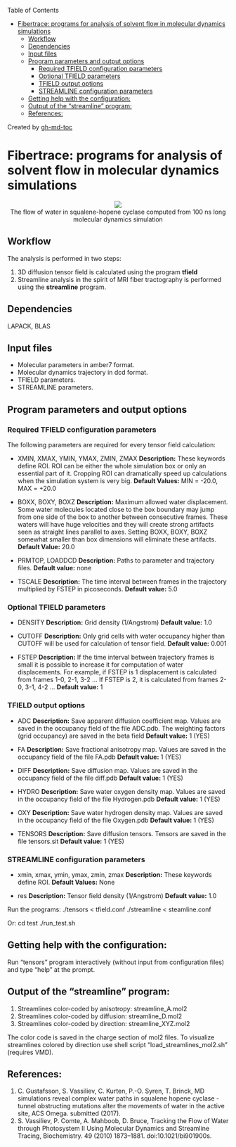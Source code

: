 
Table of Contents

   * [Fibertrace: programs for analysis of solvent flow in molecular dynamics simulations](#fibertrace-programs-for-analysis-of-solvent-flow-in-molecular-dynamics-simulations)
      * [Workflow](#workflow)
      * [Dependencies](#dependencies)
      * [Input files](#input-files)
      * [Program parameters and output options](#program-parameters-and-output-options)
         * [Required TFIELD configuration parameters](#required-tfield-configuration-parameters)
         * [Optional TFIELD parameters](#optional-tfield-parameters)
         * [TFIELD output options](#tfield-output-options)
         * [STREAMLINE configuration parameters](#streamline-configuration-parameters)
      * [Getting help with the configuration:](#getting-help-with-the-configuration)
      * [Output of the “streamline” program:](#output-of-the-streamline-program)
      * [References:](#references)

Created by [gh-md-toc](https://github.com/ekalinin/github-markdown-toc)

# Fibertrace: programs for analysis of solvent flow in molecular dynamics simulations

<p align="center">
  <img src="https://bitbucket.org/repo/qExpaGG/images/3181802118-streamlines.png"><br>
  The flow of water in squalene-hopene cyclase computed from 100 ns long molecular dynamics simulation
</p>

## Workflow

The analysis is performed in two steps:

1.  3D diffusion tensor field is calculated using the program **tfield**
2.  Streamline analysis in the spirit of MRI fiber tractography is performed using the **streamline** program.

## Dependencies

LAPACK, BLAS

## Input files

-   Molecular parameters in amber7 format.
-   Molecular dynamics trajectory in dcd format.
-   TFIELD parameters.
-   STREAMLINE parameters.

## Program parameters and output options
### Required TFIELD configuration parameters
The following parameters are required for every tensor field calculation:

-   XMIN, XMAX, YMIN, YMAX, ZMIN, ZMAX
    **Description:** These keywords define ROI. ROI can be either the whole simulation box or only an essential part of it. Cropping ROI can dramatically speed up calculations when the simulation system is very big.
    **Default Values:** MIN = -20.0, MAX = +20.0

-   BOXX, BOXY, BOXZ
    **Description:** Maximum allowed water displacement. Some water molecules located close to the box boundary may jump from one side of the box to another between consecutive frames. These waters will have huge velocities and they will create strong artifacts seen as straight lines parallel to axes. Setting BOXX, BOXY, BOXZ somewhat smaller than box dimensions will eliminate these artifacts.
    **Default Value:** 20.0

-   PRMTOP, LOADDCD
    **Description:** Paths to parameter and trajectory files.
    **Default value:** none

-   TSCALE
    **Description:** The time interval between frames in the trajectory multiplied by FSTEP in picoseconds.
    **Default value:** 5.0


### Optional TFIELD parameters

-   DENSITY
    **Description:** Grid density (1/Angstrom)
    **Default value:** 1.0

-   CUTOFF
    **Description:** Only grid cells with water occupancy higher than CUTOFF will be used for calculation of tensor field.
    **Default value:** 0.001

-   FSTEP
    **Description:** If the time interval between trajectory frames is small it is possible to increase it for computation of water displacements. For example, if FSTEP is 1 displacement is calculated from frames 1-0, 2-1, 3-2 … If FSTEP is 2, it is calculated from frames 2-0, 3-1, 4-2 …
    **Default value:** 1

### TFIELD output options

-   ADC
    **Description:** Save apparent diffusion coefficient map. Values are saved in the occupancy field of the file ADC.pdb. The weighting factors (grid occupancy) are saved in the beta field
    **Default value:** 1 (YES)

-   FA
    **Description:** Save fractional anisotropy map. Values are saved in the occupancy field of the file FA.pdb
    **Default value:** 1 (YES)

-   DIFF
    **Description:** Save diffusion map. Values are saved in the occupancy field of the file diff.pdb
    **Default value:** 1 (YES)

-   HYDRO
    **Description:** Save water oxygen density map. Values are saved in the occupancy field of the file Hydrogen.pdb
    **Default value:** 1 (YES)

-   OXY
    **Description:** Save water hydrogen density map. Values are saved in the occupancy field of the file Oxygen.pdb
    **Default value:** 1 (YES)

-   TENSORS
    **Description:** Save diffusion tensors. Tensors are saved in the file tensors.sit
    **Default value:** 1 (YES)

### STREAMLINE configuration parameters
-   xmin, xmax, ymin, ymax, zmin, zmax
    **Description:** These keywords define ROI.
    **Default Values:** None

-   res
    **Description:** Tensor field density (1/Angstrom)
    **Default value:** 1.0

Run the programs:
./tensors < tfield.conf
./streamline < steamline.conf

Or:
cd test
./run_test.sh

## Getting help with the configuration:

Run “tensors” program interactively (without input from configuration files) and type “help” at the prompt.

## Output of the “streamline” program:

1.  Streamlines color-coded by anisotropy: streamline_A.mol2
2.  Streamlines color-coded by diffusion: streamline_D.mol2
3.  Streamlines color-coded by direction: streamline_XYZ.mol2

The color code is saved in the charge section of mol2 files. To visualize streamlines colored by direction use shell script “load\_streamlines\_mol2.sh” (requires VMD).

## References:

1.  C. Gustafsson, S. Vassiliev, C. Kurten, P.-O. Syren, T. Brinck, MD simulations reveal complex water paths in squalene hopene cyclase - tunnel obstructing mutations alter the movements of water in the active site, ACS Omega. submitted (2017).
2.  S. Vassiliev, P. Comte, A. Mahboob, D. Bruce, Tracking the Flow of Water through Photosystem II Using Molecular Dynamics and Streamline Tracing, Biochemistry. 49 (2010) 1873–1881. doi:10.1021/bi901900s.
